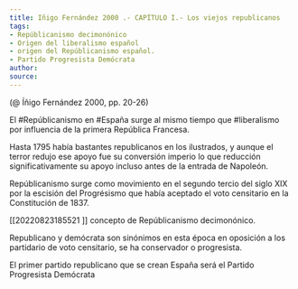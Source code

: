 ```yaml
---
title: Iñigo Fernández 2000 .- CAPÍTULO I.- Los viejos republicanos
tags: 
- Repúblicanismo decimonónico
- Origen del liberalismo español
- origen del Repúblicanismo español. 
- Partido Progresista Demócrata 
author: 
source: 
---
```

(@ Íñigo Fernández 2000, pp. 20-26)

El #Repúblicanismo en #España surge al mismo tiempo que #liberalismo por influencia de la primera República Francesa.

Hasta 1795 había bastantes republicanos en los ilustrados, y aunque el terror redujo ese apoyo fue su conversión imperio lo que reducción significativamente su apoyo incluso antes de la entrada de Napoleón.

Repúblicanismo surge como movimiento en el segundo tercio del siglo XIX por la escisión del Progrésismo que había aceptado el voto censitario en la Constitución de 1837.

[[20220823185521 ]] concepto de Repúblicanismo decimonónico.

Republicano y demócrata son sinónimos en esta época en oposición a los partidario de voto censitario, se ha conservador o progresista.

El primer partido republicano que se crean España será el Partido Progresista Demócrata

